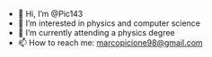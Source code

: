 - 👋 Hi, I’m @Pic143
- 👀 I’m interested in physics and computer science
- 🌱 I’m currently attending a physics degree
- 📫 How to reach me: marcopicione98@gmail.com

<!---
Pic143/Pic143 is a ✨ special ✨ repository because its `README.md` (this file) appears on your GitHub profile.
You can click the Preview link to take a look at your changes.
--->
